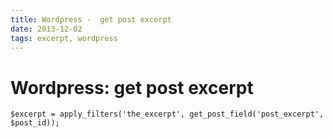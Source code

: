 ```yaml
---
title: Wordpress -  get post excerpt
date: 2013-12-02
tags: excerpt, wordpress
---
```


# Wordpress: get post excerpt

`$excerpt = apply_filters('the_excerpt', get_post_field('post_excerpt', $post_id));`
